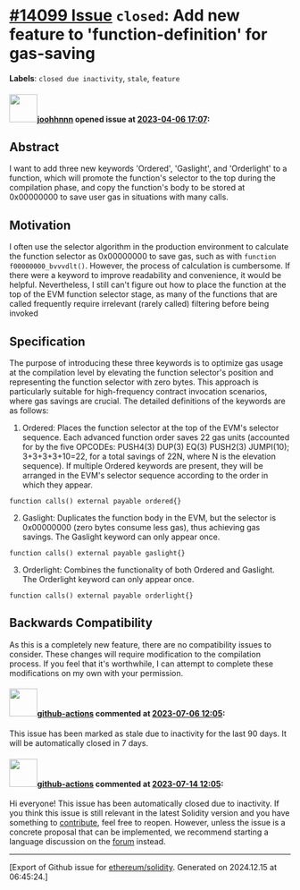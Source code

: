 # [\#14099 Issue](https://github.com/ethereum/solidity/issues/14099) `closed`: Add new feature to 'function-definition' for gas-saving
**Labels**: `closed due inactivity`, `stale`, `feature`


#### <img src="https://avatars.githubusercontent.com/u/68833933?u=3378be159a8b43fca7b3ba90872b6e37e060448f&v=4" width="50">[joohhnnn](https://github.com/joohhnnn) opened issue at [2023-04-06 17:07](https://github.com/ethereum/solidity/issues/14099):


## Abstract

I want to add three new keywords 'Ordered', 'Gaslight', and 'Orderlight' to a function, which will promote the function's selector to the top during the compilation phase, and copy the function's body to be stored at 0x00000000 to save user gas in situations with many calls.
## Motivation

I often use the selector algorithm in the production environment to calculate the function selector as 0x00000000 to save gas, such as with ```function f00000000_bvvvdlt()```. However, the process of calculation is cumbersome. If there were a keyword to improve readability and convenience, it would be helpful. Nevertheless, I still can't figure out how to place the function at the top of the EVM function selector stage, as many of the functions that are called frequently require irrelevant (rarely called) filtering before being invoked

## Specification

The purpose of introducing these three keywords is to optimize gas usage at the compilation level by elevating the function selector's position and representing the function selector with zero bytes. This approach is particularly suitable for high-frequency contract invocation scenarios, where gas savings are crucial. The detailed definitions of the keywords are as follows:

1. Ordered: Places the function selector at the top of the EVM's selector sequence. Each advanced function order saves 22 gas units (accounted for by the five OPCODEs: PUSH4(3) DUP(3) EQ(3) PUSH2(3) JUMPI(10); 3+3+3+3+10=22, for a total savings of 22N, where N is the elevation sequence). If multiple Ordered keywords are present, they will be arranged in the EVM's selector sequence according to the order in which they appear.
```
function calls() external payable ordered{}
```

2. Gaslight: Duplicates the function body in the EVM, but the selector is 0x00000000 (zero bytes consume less gas), thus achieving gas savings. The Gaslight keyword can only appear once.
```
function calls() external payable gaslight{}
```

3. Orderlight: Combines the functionality of both Ordered and Gaslight. The Orderlight keyword can only appear once.
```
function calls() external payable orderlight{}
```
## Backwards Compatibility

As this is a completely new feature, there are no compatibility issues to consider. These changes will require modification to the compilation process. If you feel that it's worthwhile, I can attempt to complete these modifications on my own with your permission.


#### <img src="https://avatars.githubusercontent.com/in/15368?v=4" width="50">[github-actions](https://github.com/apps/github-actions) commented at [2023-07-06 12:05](https://github.com/ethereum/solidity/issues/14099#issuecomment-1623565723):

This issue has been marked as stale due to inactivity for the last 90 days.
It will be automatically closed in 7 days.

#### <img src="https://avatars.githubusercontent.com/in/15368?v=4" width="50">[github-actions](https://github.com/apps/github-actions) commented at [2023-07-14 12:05](https://github.com/ethereum/solidity/issues/14099#issuecomment-1635767172):

Hi everyone! This issue has been automatically closed due to inactivity.
If you think this issue is still relevant in the latest Solidity version and you have something to [contribute](https://docs.soliditylang.org/en/latest/contributing.html), feel free to reopen.
However, unless the issue is a concrete proposal that can be implemented, we recommend starting a language discussion on the [forum](https://forum.soliditylang.org) instead.


-------------------------------------------------------------------------------



[Export of Github issue for [ethereum/solidity](https://github.com/ethereum/solidity). Generated on 2024.12.15 at 06:45:24.]
